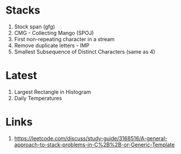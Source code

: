 # Stacks
1) Stock span (gfg)
2) CMG - Collecting Mango (SPOJ) 
3) First non-repeating character in a stream
4) Remove duplicate letters - IMP
5) Smallest Subsequence of Distinct Characters (same as 4)

# Latest
1) Largest Rectangle in Histogram
2) Daily Temperatures

# Links 
1) https://leetcode.com/discuss/study-guide/3168516/A-general-approach-to-stack-problems-in-C%2B%2B-or-Generic-Template
